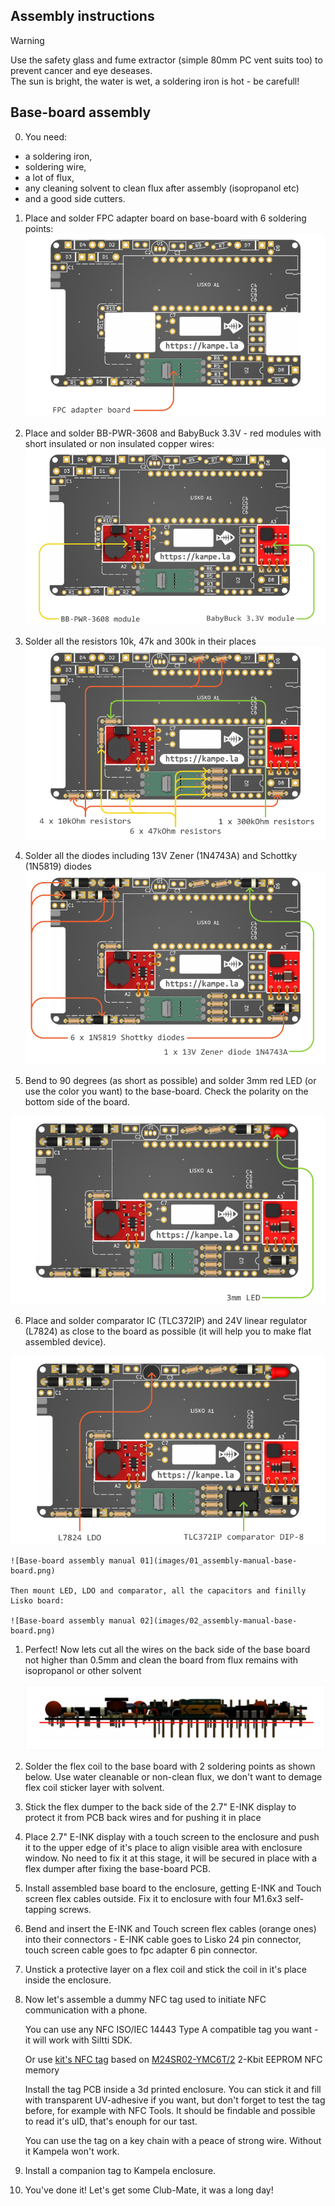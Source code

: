 ## Assembly instructions

> [!WARNING]
> Use the safety glass and fume extractor (simple 80mm PC vent suits too) to prevent cancer and eye deseases.<br>
> The sun is bright, the water is wet, a soldering iron is hot - be carefull!



## Base-board assembly

0. You need:
- a soldering iron, 
- soldering wire, 
- a lot of flux, 
- any cleaning solvent to clean flux after assembly (isopropanol etc) 
- and a good side cutters. 

1. Place and solder FPC adapter board on base-board with 6 soldering points:
![Base-board assembly manual 01](images/01-base-board-assembly-manual.png)

2. Place and solder BB-PWR-3608 and BabyBuck 3.3V - red modules with short insulated or non insulated copper wires:
![Base-board assembly manual 02](images/02-base-board-assembly-manual.png)

3. Solder all the resistors 10k, 47k and 300k in their places
![Base-board assembly manual 03](images/03-base-board-assembly-manual.png)

4. Solder all the diodes including 13V Zener (1N4743A) and Schottky (1N5819) diodes 
![Base-board assembly manual 04](images/04-base-board-assembly-manual.png)

5. Bend to 90 degrees (as short as possible) and solder 3mm red LED (or use the color you want) to the base-board. Check the polarity on the bottom side of the board.

![Base-board assembly manual 05](images/05-base-board-assembly-manual.png)

6. Place and solder comparator IC (TLC372IP) and 24V linear regulator (L7824) as close to the board as possible (it will help you to make flat assembled device).

![Base-board assembly manual 06](images/06-base-board-assembly-manual.png)

	![Base-board assembly manual 01](images/01_assembly-manual-base-board.png)

	Then mount LED, LDO and comparator, all the capacitors and finilly Lisko board:

	![Base-board assembly manual 02](images/02_assembly-manual-base-board.png)

1. Perfect! Now lets cut all the wires on the back side of the base board not higher than 0.5mm and clean the board from flux remains with isopropanol or other solvent

	![Base-board assembly manual 03](images/03_assembly-manual-base-board-cut.png)

2. Solder the flex coil to the base board with 2 soldering points as shown below. Use water cleanable or non-clean flux, we don't want to demage flex coil sticker layer with solvent.

3. Stick the flex dumper to the back side of the 2.7" E-INK display to protect it from PCB back wires and for pushing it in place 

3. Place 2.7" E-INK display with a touch screen to the enclosure and push it to the upper edge of it's place to align visible area with enclosure window. No need to fix it at this stage, it will be secured in place with a flex dumper after fixing the base-board PCB.

4. Install assembled base board to the enclosure, getting E-INK and Touch screen flex cables outside. Fix it to enclosure with four M1.6x3 self-tapping screws.

5. Bend and insert the E-INK and Touch screen flex cables (orange ones) into their connectors - E-INK cable goes to Lisko 24 pin connector, touch screen cable goes to fpc adapter 6 pin connector.

6. Unstick a protective layer on a flex coil and stick the coil in it's place inside the enclosure.

7. Now let's assemble a dummy NFC tag used to initiate NFC communication with a phone. 

	You can use any NFC ISO/IEC 14443 Type A compatible tag you want - it will work with Siltti SDK.

	Or use [kit's NFC tag](https://github.com/Kalapaja/kampela-hardware/tree/main/tag) based on [M24SR02-YMC6T/2](https://www.st.com/en/nfc/m24sr02-y.html) 2-Kbit EEPROM NFC memory

	Install the tag PCB inside a 3d printed enclosure. You can stick it and fill with transparent UV-adhesive if you want, but don't forget to test the tag before, for example with NFC Tools. It should be findable and possible to read it's uID, that's enouph for our tast.

	You can use the tag on a key chain with a peace of strong wire. Without it Kampela won't work.

8. Install a companion tag to Kampela enclosure.

7. You've done it! Let's get some Club-Mate, it was a long day!
